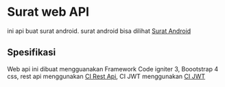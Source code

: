 # Surat web API
ini api buat surat android. 
surat android bisa dilihat [Surat Android](https://github.com/deniace/surat_android)


## Spesifikasi
Web api ini dibuat mengguanakan Framework Code igniter 3, Boootstrap 4 css, rest api menggunakan [CI Rest Api](https://github.com/chriskacerguis/codeigniter-restserver), CI JWT menggunakan [CI JWT](https://github.com/ParitoshVaidya/CodeIgniter-JWT-Sample/tree/CI3)

